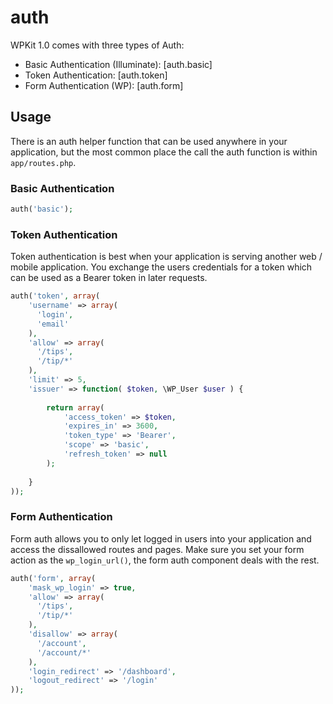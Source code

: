 # auth

WPKit 1.0 comes with three types of Auth:

* Basic Authentication (Illuminate): [auth.basic]
* Token Authentication: [auth.token]
* Form Authentication (WP): [auth.form]


## Usage

There is an auth helper function that can be used anywhere in your application, but the most common place the call the auth function is within `app/routes.php`.

### Basic Authentication

```php
auth('basic');
```

### Token Authentication

Token authentication is best when your application is serving another web / mobile application. You exchange the users credentials for a token which can be used as a Bearer token in later requests.

```php
auth('token', array(
	'username' => array(
	  'login',
	  'email'
	),
	'allow' => array(
	  '/tips',
	  '/tip/*'
	),
	'limit' => 5,
	'issuer' => function( $token, \WP_User $user ) {
	
		return array(
			'access_token' => $token,
			'expires_in' => 3600,
			'token_type' => 'Bearer',
			'scope' => 'basic',
			'refresh_token' => null
		);
	
	}
));
```

### Form Authentication

Form auth allows you to only let logged in users into your application and access the dissallowed routes and pages. Make sure you set your form action as the `wp_login_url()`, the form auth component deals with the rest.

```php
auth('form', array(
	'mask_wp_login' => true,
	'allow' => array(
	  '/tips',
	  '/tip/*'
	),
	'disallow' => array(
	  '/account',
	  '/account/*'
	),
	'login_redirect' => '/dashboard',
	'logout_redirect' => '/login'
));
```
